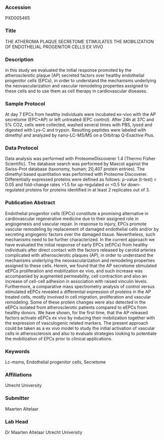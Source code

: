 ### Accession
PXD005465

### Title
THE ATHEROMA PLAQUE SECRETOME STIMULATES THE MOBILIZATION OF ENDOTHELIAL PROGENITOR CELLS EX VIVO

### Description
in this study we evaluated the initial response promoted by the atherosclerotic plaque (AP) secreted factors over healthy endothelial progenitor cells (EPCs), in order to understand the mechanisms underlying the neovascularization and vascular remodeling properties assigned to these cells and to use them as cell therapy in cardiovascular diseases.

### Sample Protocol
At day 7 EPCs from healthy individuals were incubated ex-vivo with the AP secretome (EPC+AP) or left untreated (EPC control). After 24h at 37C and 5% CO2, cells were collected, washed several times with PBS, lysed and digested with Lys-C and trypsin. Resulting peptides were labeled with dimethyl and analyzed by nano-LC-MS/MS on a Orbitrap Q-Exactive Plus.

### Data Protocol
Data analysis was performed with ProteomeDiscoverer 1.4 (Thermo Fisher Scientific). The database search was performed by Mascot against the Swiss-Prot database (taxonomy, human; 20,407 protein entries). The dimethyl based quantitation was performed with Proteome Discoverer. Differentially expressed proteins were defined as follows: p-value (t-test) < 0.05 and fold-change rates >1.5 for up-regulated or <0.5 for down-regulated proteins for proteins identified in at least 2 replicates out of 3.

### Publication Abstract
Endothelial progenitor cells (EPCs) constitute a promising alternative in cardiovascular regenerative medicine due to their assigned role in angiogenesis and vascular repair. In response to injury, EPCs promote vascular remodeling by replacement of damaged endothelial cells and/or by secreting angiogenic factors over the damaged tissue. Nevertheless, such mechanisms need to be further characterized. In the current approach we have evaluated the initial response of early EPCs (eEPCs) from healthy individuals after direct contact with the factors released by carotid arteries complicated with atherosclerotic plaques (AP), in order to understand the mechanisms underlying the neovascularization and remodeling properties assigned to these cells. Herein, we found that the AP secretome stimulated eEPCs proliferation and mobilization ex vivo, and such increase was accompanied by augmented permeability, cell contraction and also an increase of cell-cell adhesion in association with raised vinculin levels. Furthermore, a comparative mass spectrometry analysis of control versus stimulated eEPCs revealed a differential expression of proteins in the AP treated cells, mostly involved in cell migration, proliferation and vascular remodeling. Some of these protein changes were also detected in the eEPCs isolated from atherosclerotic patients compared to eEPCs from healthy donors. We have shown, for the first time, that the AP released factors activate eEPCs ex vivo by inducing their mobilization together with the expression of vasculogenic related markers. The present approach could be taken as a ex vivo model to study the initial activation of vascular cells in atherosclerosis and also to evaluate strategies looking to potentiate the mobilization of EPCs prior to clinical applications.

### Keywords
Lc-msms, Endothelial progenitor cells, Secretome

### Affiliations
Utrecht University

### Submitter
Maarten Altelaar

### Lab Head
Dr Maarten Altelaar
Utrecht University


